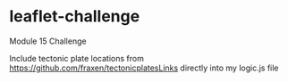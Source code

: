 # leaflet-challenge
Module 15 Challenge

Include tectonic plate locations from https://github.com/fraxen/tectonicplatesLinks directly into my logic.js file